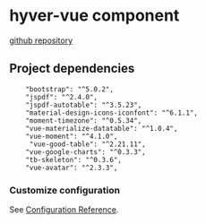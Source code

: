 # hyver-vue component
 [github repository](https://github.com/hyvercode)

## Project dependencies
```
    "bootstrap": "^5.0.2",
    "jspdf": "^2.4.0",
    "jspdf-autotable": "^3.5.23",
    "material-design-icons-iconfont": "^6.1.1",
    "moment-timezone": "^0.5.34",
    "vue-materialize-datatable": "^1.0.4",
    "vue-moment": "^4.1.0",
     "vue-good-table": "^2.21.11",
    "vue-google-charts": "^0.3.3",
    "tb-skeleton": "^0.3.6",
    "vue-avatar": "^2.3.3",

```

### Customize configuration
See [Configuration Reference](https://cli.vuejs.org/config/).
